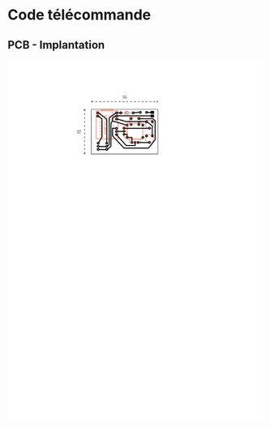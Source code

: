 # Code télécommande

## PCB - Implantation
<p align="center"> 
  <img src="./telecommande_pcb.svg" width="1000">
<p/>
